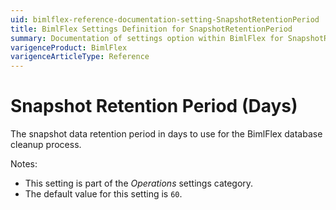 ```yaml
---
uid: bimlflex-reference-documentation-setting-SnapshotRetentionPeriod
title: BimlFlex Settings Definition for SnapshotRetentionPeriod
summary: Documentation of settings option within BimlFlex for SnapshotRetentionPeriod
varigenceProduct: BimlFlex
varigenceArticleType: Reference
---
```


# Snapshot Retention Period (Days)

The snapshot data retention period in days to use for the BimlFlex database cleanup process.

Notes:

* This setting is part of the *Operations* settings category.
* The default value for this setting is `60`.